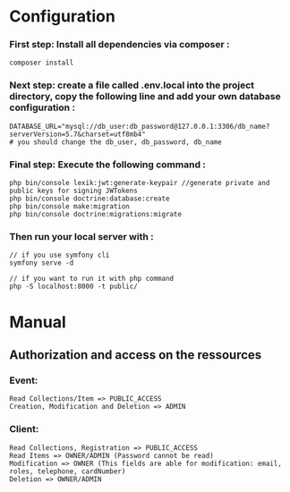 <h1>Configuration</h1>

<h3>First step: Install all dependencies via composer :</h3>
  
    composer install
 
<h3>Next step: create a file called .env.local into the project directory, copy the following line and add your own database configuration :</h3>
 
    DATABASE_URL="mysql://db_user:db_password@127.0.0.1:3306/db_name?serverVersion=5.7&charset=utf8mb4"
    # you should change the db_user, db_password, db_name

 <h3>Final step: Execute the following command :</h3>
 
    php bin/console lexik:jwt:generate-keypair //generate private and public keys for signing JWTokens 
    php bin/console doctrine:database:create
    php bin/console make:migration
    php bin/console doctrine:migrations:migrate

<h3>Then run your local server with : </h3>
    
    // if you use symfony cli
    symfony serve -d
    
    // if you want to run it with php command
    php -S localhost:8000 -t public/   


<h1>Manual</h1>

<h2>Authorization and access on the ressources</h2>

<h3>Event:</h3>

    Read Collections/Item => PUBLIC_ACCESS
    Creation, Modification and Deletion => ADMIN

<h3>Client:</h3>

    Read Collections, Registration => PUBLIC_ACCESS
    Read Items => OWNER/ADMIN (Password cannot be read)
    Modification => OWNER (This fields are able for modification: email, roles, telephone, cardNumber)
    Deletion => OWNER/ADMIN